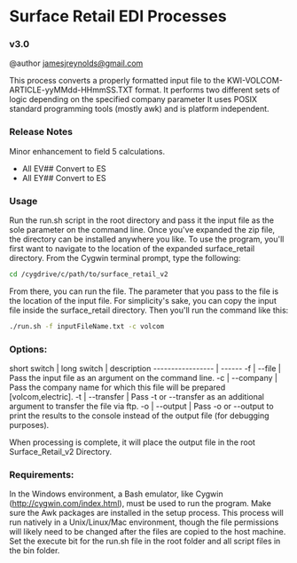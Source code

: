 
# Surface Retail EDI Processes 
### v3.0
@author jamesjreynolds@gmail.com

This process converts a properly formatted input file to the KWI-VOLCOM-ARTICLE-yyMMdd-HHmmSS.TXT format.
It performs two different sets of logic depending on the specified company parameter
It uses POSIX standard programming tools (mostly awk) and is platform independent.

### Release Notes

Minor enhancement to field 5 calculations.
- All EV## Convert to ES
- All EY## Convert to ES

### Usage

Run the run.sh script in the root directory and pass it the input file as the sole parameter on the command line.
Once you've expanded the zip file, the directory can be installed anywhere you like.
To use the program, you'll first want to navigate to the location of the expanded surface_retail directory.  From the Cygwin terminal prompt, type the following:

```bash
cd /cygdrive/c/path/to/surface_retail_v2
```

From there, you can run the file.  The parameter that you pass to the file is the location of the input file.  For simplicity's sake, you can copy the input file inside the surface_retail directory.  Then you'll run the command like this:

```bash
./run.sh -f inputFileName.txt -c volcom
```

### Options:

short switch | long switch | description
----------------- | ------
-f |  --file	|		Pass the input file as an argument on the command line. 
-c |  --company |		Pass the company name for which this file will be prepared [volcom,electric]. 
-t |  --transfer |		Pass -t or --transfer as an additional argument to transfer the file via ftp. 
-o |  --output |		Pass -o or --output to print the results to the console instead of the output file (for debugging purposes).

When processing is complete, it will place the output file in the root Surface_Retail_v2 Directory.

### Requirements:

In the Windows environment, a Bash emulator, like Cygwin (http://cygwin.com/index.html), must be used to run the program.  Make sure the Awk packages are installed in the setup process.
This process will run natively in a Unix/Linux/Mac environment, though the file permissions will likely need to be changed after the files are copied to the host machine.  Set the execute bit for the run.sh file in the root folder and all script files in the bin folder.
